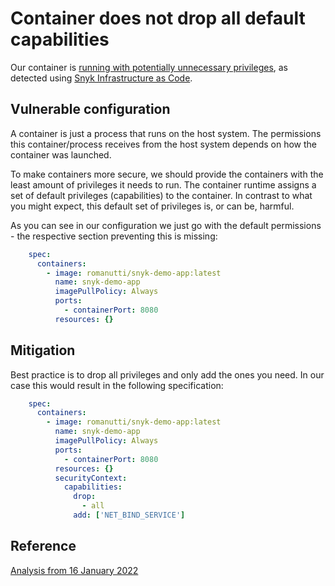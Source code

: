 # Container does not drop all default capabilities

Our container is [running with potentially unnecessary privileges](https://learn.snyk.io/lessons/container-does-not-drop-all-default-capabilities/kubernetes/?loc=iac), as detected using [Snyk Infrastructure as Code](https://snyk.io/product/infrastructure-as-code-security/).

## Vulnerable configuration

A container is just a process that runs on the host system. The permissions this container/process receives from the host system depends on how the container was launched.

To make containers more secure, we should provide the containers with the least amount of privileges it needs to run. The container runtime assigns a set of default privileges (capabilities) to the container. In contrast to what you might expect, this default set of privileges is, or can be, harmful.

As you can see in our configuration we just go with the default permissions - the respective section preventing this is missing:
```yaml
    spec:
      containers:
        - image: romanutti/snyk-demo-app:latest
          name: snyk-demo-app
          imagePullPolicy: Always
          ports:
            - containerPort: 8080
          resources: {}
```

## Mitigation

Best practice is to drop all privileges and only add the ones you need. In our case this would result in the following specification:

```yaml
    spec:
      containers:
        - image: romanutti/snyk-demo-app:latest
          name: snyk-demo-app
          imagePullPolicy: Always
          ports:
            - containerPort: 8080
          resources: {}
          securityContext:
            capabilities:
              drop:
                - all
              add: ['NET_BIND_SERVICE']
```

## Reference
[Analysis from 16 January 2022](https://app.snyk.io/org/romanutti/project/b9c63167-0a12-4b99-94e8-5e413fd8d14b/history/725ce929-2ea4-4243-adb4-656263442917)